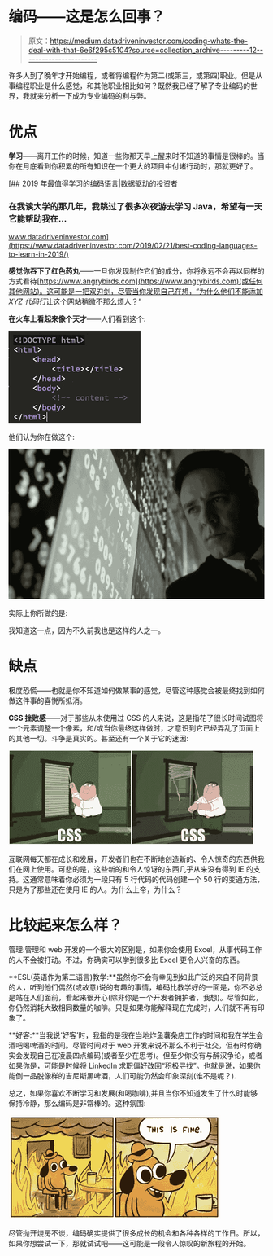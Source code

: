 # 编码——这是怎么回事？

> 原文：<https://medium.datadriveninvestor.com/coding-whats-the-deal-with-that-6e6f295c5104?source=collection_archive---------12----------------------->

许多人到了晚年才开始编程，或者将编程作为第二(或第三，或第四)职业。但是从事编程职业是什么感觉，和其他职业相比如何？既然我已经了解了专业编码的世界，我就来分析一下成为专业编码的利与弊。

# **优点**

**学习**——离开工作的时候，知道一些你那天早上醒来时不知道的事情是很棒的。当你在月底看到你积累的所有知识在一个更大的项目中付诸行动时，那就更好了。

[](https://www.datadriveninvestor.com/2019/02/21/best-coding-languages-to-learn-in-2019/) [## 2019 年最值得学习的编码语言|数据驱动的投资者

### 在我读大学的那几年，我跳过了很多次夜游去学习 Java，希望有一天它能帮助我在…

www.datadriveninvestor.com](https://www.datadriveninvestor.com/2019/02/21/best-coding-languages-to-learn-in-2019/) 

**感觉你吞下了红色药丸**——一旦你发现制作它们的成分，你将永远不会再以同样的方式看待[https://www.angrybirds.com](https://www.angrybirds.com)(或任何其他网站)。这可能是一把双刃剑，尽管当你发现自己在想，“为什么他们不能添加 *XYZ 代码行*让这个网站稍微不那么烦人？”

**在火车上看起来像个天才**——人们看到这个:

![](img/9a21be268ba6e3212ac15a8c5aee1f6f.png)

他们认为你在做这个:

![](img/8d0d019b651d5c0ee04c0788c4b557d7.png)

实际上你所做的是:

我知道这一点，因为不久前我也是这样的人之一。

# **缺点**

极度恐慌——也就是你不知道如何做某事的感觉，尽管这种感觉会被最终找到如何做这件事的喜悦所抵消。

**CSS 挫败感**——对于那些从未使用过 CSS 的人来说，这是指花了很长时间试图将一个元素调整一个像素，和/或当你最终这样做时，才意识到它已经弄乱了页面上的其他一切。斗争是真实的。甚至还有一个关于它的迷因:

![](img/4c301acfcd7f60c2d1ba88d279a16c03.png)![](img/f08c98a7e214eb46939e621894076a14.png)

互联网每天都在成长和发展，开发者们也在不断地创造新的、令人惊奇的东西供我们在网上使用。可悲的是，这些新的和令人惊讶的东西几乎从来没有得到 IE 的支持。这通常意味着你必须为一段只有 5 行代码的代码创建一个 50 行的变通方法，只是为了那些还在使用 IE 的人。为什么上帝，为什么？

# **比较起来怎么样？**

管理:管理和 web 开发的一个很大的区别是，如果你会使用 Excel，从事代码工作的人不会被打动。不过，你确实可以学到很多比 Excel 更令人兴奋的东西。

**ESL(英语作为第二语言)教学:**虽然你不会有幸见到如此广泛的来自不同背景的人，听到他们偶然(或故意)说的有趣的事情，编码比教学好的一面是，你不必总是站在人们面前，看起来很开心(除非你是一个开发者拥护者，我想)。尽管如此，你仍然消耗大致相同数量的咖啡。只是如果你能解释现在完成时，人们就不再有印象了。

**好客:**当我说‘好客’时，我指的是我在当地炸鱼薯条店工作的时间和我在学生会酒吧喝啤酒的时间。尽管时间对于 web 开发来说不那么不利于社交，但有时你确实会发现自己在凌晨四点编码(或者至少在思考)。但至少你没有与醉汉争论，或者如果你是，可能是时候将 LinkedIn 求职偏好改回“积极寻找”。也就是说，如果你能倒一品脱像样的吉尼斯黑啤酒，人们可能仍然会印象深刻(谁不是呢？).

总之，如果你喜欢不断学习和发展(和喝咖啡),并且当你不知道发生了什么时能够保持冷静，那么编码是非常棒的。这种氛围:

![](img/64ecc6016f169172e63ac6806c974147.png)

尽管抛开烧房不谈，编码确实提供了很多成长的机会和各种各样的工作日。所以，如果你想尝试一下，那就试试吧——这可能是一段令人惊叹的新旅程的开始。